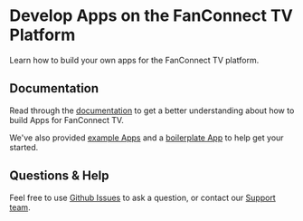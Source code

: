 # Develop Apps on the FanConnect TV Platform

Learn how to build your own apps for the FanConnect TV platform.

## Documentation

Read through the [documentation](https://developer.fanconnect.tv/) to get a better
understanding about how to build Apps for FanConnect TV.

We've also provided [example Apps](https://github.com/fanconnect/developer/tree/main/examples) and a
[boilerplate App](https://github.com/fanconnect/developer/tree/main/examples/boilerplate-app) to
help get your started.

## Questions & Help

Feel free to use [Github Issues](https://github.com/fanconnect/developer/issues) to ask a question,
or contact our [Support team](support@fanconnect.tv).
